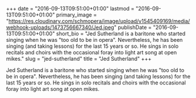 +++
date = "2016-09-13T09:51:00+01:00"
lastmod = "2016-09-13T09:51:00+01:00"
primary_image = "https://res.cloudinary.com/schmopera/image/upload/v1545409169/media/webhook-uploads/1473756667340/Jed.jpeg"
publishDate = "2016-09-13T09:51:00+01:00"
short_bio = "Jed Sutherland is a baritone who started singing when he was &quot;too old to be in opera&quot;.  Nevertheless, he has been singing (and taking lessons) for the last 15 years or so.  He sings in solo recitals and choirs with the occasional foray into light art song at open mikes."
slug = "jed-sutherland"
title = "Jed Sutherland"
+++

Jed Sutherland is a baritone who started singing when he was "too old to be in opera".  Nevertheless, he has been singing (and taking lessons) for the last 15 years or so.  He sings in solo recitals and choirs with the occasional foray into light art song at open mikes.
